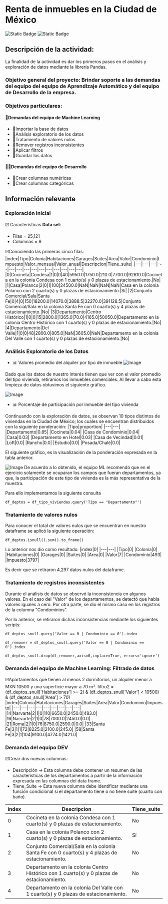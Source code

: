 # Renta de inmuebles en la Ciudad de México
![Static Badge](https://img.shields.io/badge/Oracle_Next_Education-blue?style=plastic&logo=python&logoColor=green&logoSize=auto&label=Alura%20Latam)
![Static Badge](https://img.shields.io/badge/Proyecto-blue?style=plastic&logo=pandas&logoColor=green&logoSize=auto&label=Pandas%20ETL)

## Descripción de la actividad:
La finalidad de la actividad es dar los primeros pasos en el análisis y exploración de datos mediante la librería Pandas.

### Objetivo general del proyecto: Brindar soporte a las demandas del equipo del equipo de Aprendizaje Automático y del equipo de Desarrollo de la empresa.

### Objetivos particulares:

#### 🤖Demandas del equipo de Machine Learning
- 🎯Importar la base de datos 
- 🎯Análisis exploratorio de los datos
- 🎯Tratamiento de valores nulos
- 🎯Remover registros inconsistentes 
- 🎯Aplicar filtros 
- 🎯Guardar los datos

#### 👨‍💻Demandas del equipo de Desarrollo
 - 🎯Crear columnas numéricas
 - 🎯Crear columnas categóricas

## Información relevante

### Exploración inicial
☑️ Características **Data set**: 
- Filas = 25,121
- Columnas = 9 

☑️Conociendo las primeras cinco filas:
|index|Tipo|Colonia|Habitaciones|Garages|Suites|Area|Valor|Condominio|Impuesto|Valor\_mensual|Valor\_anual|Descripcion|Tiene\_suite|
|---|---|---|---|---|---|---|---|---|---|---|---|---|---|
|0|Cocineta|Condesa|1|0|0|40|5950\.0|1750\.0|210\.0|7700\.0|92610\.0|Cocineta en la colonia Condesa con 1 cuarto\(s\) y 0 plazas de estacionamiento\.|No|
|1|Casa|Polanco|2|0|1|100|24500\.0|NaN|NaN|NaN|NaN|Casa en la colonia Polanco con 2 cuarto\(s\) y 0 plazas de estacionamiento\.|Sí|
|2|Conjunto Comercial/Sala|Santa Fe|0|4|0|150|18200\.0|14070\.0|3888\.5|32270\.0|391128\.5|Conjunto Comercial/Sala en la colonia Santa Fe con 0 cuarto\(s\) y 4 plazas de estacionamiento\.|No|
|3|Departamento|Centro Histórico|1|0|0|15|2800\.0|1365\.0|70\.0|4165\.0|50050\.0|Departamento en la colonia Centro Histórico con 1 cuarto\(s\) y 0 plazas de estacionamiento\.|No|
|4|Departamento|Del Valle|1|0|0|48|2800\.0|805\.0|NaN|3605\.0|NaN|Departamento en la colonia Del Valle con 1 cuarto\(s\) y 0 plazas de estacionamiento\.|No|

### Análisis Exploratorio de los Datos
- 📊 Valores promedio del alquiler por tipo de inmueble
![Image](https://github.com/user-attachments/assets/50faaec5-63db-4b5c-ab80-d5737bb41a5a)

Dado que los datos de nuestro interés tienen que ver con el valor promedio del tipo vivienda, retiramos los inmuebles comerciales. Al llevar a cabo esta limpieza de datos obtuvimos el siguiente gráfico.

![Image](https://github.com/user-attachments/assets/755cc011-7e08-4197-9655-671cefeb0ac5)

- 📊 Porcentaje de participación por inmueble del tipo vivienda

Continuando con la exploración de datos, se observan 10 tipos distintos de viviendas en la Ciudad de México; los cuales se encuentran distribuidos con la siguiente ponderación:
|Tipo|proportion|
|---|---|
|Departamento|0\.85|
|Cocineta|0\.04|
|Casa de Condominio|0\.04|
|Casa|0\.03|
|Departamento en Hotel|0\.03|
|Casa de Vecindad|0\.01|
|Loft|0\.0|
|Rancho|0\.0|
|Estudio|0\.0|
|Posada/Chalé|0\.0|

El siguiente gráfico, es la visualización de la ponderación expresada en la tabla anterior.

![Image](https://github.com/user-attachments/assets/b8d177c3-f74b-45f5-ac53-4ab0f2068da3)
De acuerdo a lo obtenido, el equipo ML recomendó que en el ejercicio solamente se ocuparan los campos que fueran departamentos, ya que, la participación de este tipo de vivienda es la más representativa de la muestra.

Para ello implementamos la siguiente consulta

    df_deptos = df_tipo_viviendas.query('Tipo == "Departamento"')

### Tratamiento de valores nulos
Para conocer el total de valores nulos que se encuentran en nuestro dataframe se aplicó la siguiente operación:

    df_deptos.isnull().sum().to_frame()
Lo anterior nos dio como resultado:
|index|0|
|---|---|
|Tipo|0|
|Colonia|0|
|Habitaciones|0|
|Garages|0|
|Suites|0|
|Area|0|
|Valor|7|
|Condominio|493|
|Impuesto|3797|

Es decir que se retiraron 4,297 datos nulos del dataframe.

### Tratamiento de registros inconsistentes
Durante el análisis de datos se observó la inconsistencia en algunos valores. En el caso del "Valor" de los departamentos, se detectó que había valores iguales a cero. Por otra parte, se dio el mismo caso en los registros de la columna "Condominios".

Por lo anterior, se retiraron dichas inconsistencias mediante los siguientes scripts:

    df_deptos_snull.query('Valor == 0 | Condominio == 0').index
    
    df_remover = df_deptos_snull.query('Valor == 0 | Condominio == 0').index
    
    df_deptos_snull.drop(df_remover,axis=0,inplace=True, errors='ignore')


### Demanda del equipo de Machine Learning: Filtrado de datos
☑️Apartamentos que tienen al menos 2 dormitorios, un alquiler menor a MXN 10500 y una superficie mayor a 70 m².
    filtro2 = (df_deptos_snull['Habitaciones'] >= 2) & (df_deptos_snull['Valor'] < 10500) & (df_deptos_snull['Area'] > 70)
|index|Colonia|Habitaciones|Garages|Suites|Area|Valor|Condominio|Impuesto|
|---|---|---|---|---|---|---|---|---|
|14|Narvarte|2|1|0|110|6650\.0|2450\.0|483\.0|
|16|Narvarte|2|1|0|78|7000\.0|2450\.0|0\.0|
|21|Roma|2|1|0|76|8750\.0|2590\.0|0\.0|
|33|Santa Fe|3|1|1|72|8225\.0|2100\.0|245\.0|
|58|Santa Fe|3|2|1|104|9100\.0|4774\.0|1421\.0|

### Demanda del equipo DEV
☑️Crear dos nuevas columnas:
- Descripción -> Esta columna debe contener un resumen de las características de los departamentos a partir de la información expresada en las columnas del data frame.
- Tiene_Suite -> Esta nueva columna debe identificar mediante una función condicional si el departamento tiene o no tiene suite (cuarto con baño).

|index|Descripcion|Tiene\_suite|
|---|---|---|
|0|Cocineta en la colonia Condesa con 1 cuarto\(s\) y 0 plazas de estacionamiento\.|No|
|1|Casa en la colonia Polanco con 2 cuarto\(s\) y 0 plazas de estacionamiento\.|Sí|
|2|Conjunto Comercial/Sala en la colonia Santa Fe con 0 cuarto\(s\) y 4 plazas de estacionamiento\.|No|
|3|Departamento en la colonia Centro Histórico con 1 cuarto\(s\) y 0 plazas de estacionamiento\.|No|
|4|Departamento en la colonia Del Valle con 1 cuarto\(s\) y 0 plazas de estacionamiento\.|No|



